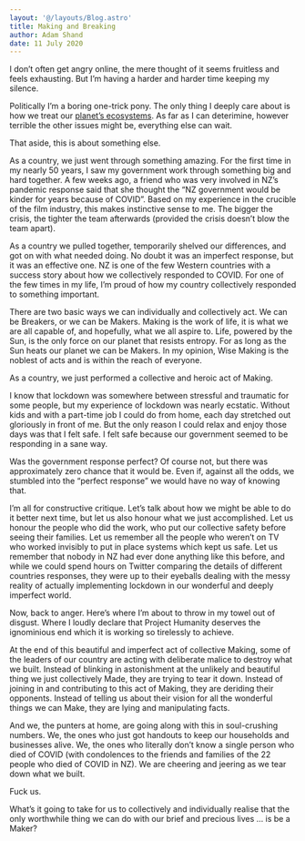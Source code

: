 ```yaml
---
layout: '@/layouts/Blog.astro'
title: Making and Breaking
author: Adam Shand
date: 11 July 2020
---
```


I don’t often get angry online, the mere thought of it seems fruitless and feels
exhausting. But I’m having a harder and harder time keeping my silence.

Politically I’m a boring one-trick pony. The only thing I deeply care about is
how we treat our <a href="/ecosystems-matter">planet’s ecosystems</a>. As far as
I can deterimine, however terrible the other issues might be, everything else
can wait.

That aside, this is about something else.

As a country, we just went through something amazing. For the first time in my
nearly 50 years, I saw my government work through something big and hard
together. A few weeks ago, a friend who was very involved in NZ’s pandemic
response said that she thought the “NZ government would be kinder for years
because of COVID”. Based on my experience in the crucible of the film industry,
this makes instinctive sense to me. The bigger the crisis, the tighter the team
afterwards (provided the crisis doesn’t blow the team apart).

As a country we pulled together, temporarily shelved our differences, and got on
with what needed doing. No doubt it was an imperfect response, but it was an
effective one. NZ is one of the few Western countries with a success story about
how we collectively responded to COVID. For one of the few times in my life, I’m
proud of how my country collectively responded to something important.

There are two basic ways we can individually and collectively act. We can be
Breakers, or we can be Makers. Making is the work of life, it is what we are all
capable of, and hopefully, what we all aspire to. Life, powered by the Sun, is
the only force on our planet that resists entropy. For as long as the Sun heats
our planet we can be Makers. In my opinion, Wise Making is the noblest of acts
and is within the reach of everyone.

As a country, we just performed a collective and heroic act of Making.

I know that lockdown was somewhere between stressful and traumatic for some
people, but my experience of lockdown was nearly ecstatic. Without kids and with
a part-time job I could do from home, each day stretched out gloriously in front
of me. But the only reason I could relax and enjoy those days was that I felt
safe. I felt safe because our government seemed to be responding in a sane way.

Was the government response perfect? Of course not, but there was approximately
zero chance that it would be. Even if, against all the odds, we stumbled into
the “perfect response” we would have no way of knowing that.

I’m all for constructive critique. Let’s talk about how we might be able to do
it better next time, but let us also honour what we just accomplished. Let us
honour the people who did the work, who put our collective safety before seeing
their families. Let us remember all the people who weren’t on TV who worked
invisibly to put in place systems which kept us safe. Let us remember that
nobody in NZ had ever done anything like this before, and while we could spend
hours on Twitter comparing the details of different countries responses, they
were up to their eyeballs dealing with the messy reality of actually
implementing lockdown in our wonderful and deeply imperfect world.

Now, back to anger. Here’s where I’m about to throw in my towel out of disgust.
Where I loudly declare that Project Humanity deserves the ignominious end which
it is working so tirelessly to achieve.

At the end of this beautiful and imperfect act of collective Making, some of the
leaders of our country are acting with deliberate malice to destroy what we
built. Instead of blinking in astonishment at the unlikely and beautiful thing
we just collectively Made, they are trying to tear it down. Instead of joining
in and contributing to this act of Making, they are deriding their opponents.
Instead of telling us about their vision for all the wonderful things we can
Make, they are lying and manipulating facts.

And we, the punters at home, are going along with this in soul-crushing numbers.
We, the ones who just got handouts to keep our households and businesses alive.
We, the ones who literally don’t know a single person who died of COVID (with
condolences to the friends and families of the 22 people who died of COVID in
NZ). We are cheering and jeering as we tear down what we built.

Fuck us.

What’s it going to take for us to collectively and individually realise that the
only worthwhile thing we can do with our brief and precious lives … is be a
Maker?

